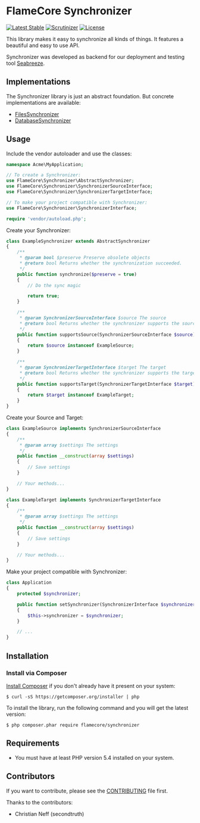 FlameCore Synchronizer
======================

[![Latest Stable](http://img.shields.io/packagist/v/flamecore/synchronizer.svg)](https://packagist.org/packages/flamecore/synchronizer)
[![Scrutinizer](http://img.shields.io/scrutinizer/g/FlameCore/Synchronizer.svg)](https://scrutinizer-ci.com/g/FlameCore/Synchronizer)
[![License](http://img.shields.io/packagist/l/flamecore/synchronizer.svg)](https://packagist.org/packages/flamecore/synchronizer)

This library makes it easy to synchronize all kinds of things. It features a beautiful and easy to use API.

Synchronizer was developed as backend for our deployment and testing tool [Seabreeze](https://github.com/FlameCore/Seabreeze).


Implementations
---------------

The Synchronizer library is just an abstract foundation. But concrete implementations are available:

* [FilesSynchronizer](https://github.com/FlameCore/FilesSynchronizer)
* [DatabaseSynchronizer](https://github.com/FlameCore/DatabaseSynchronizer)


Usage
-----

Include the vendor autoloader and use the classes:

```php
namespace Acme\MyApplication;

// To create a Synchronizer:
use FlameCore\Synchronizer\AbstractSynchronizer;
use FlameCore\Synchronizer\SynchronizerSourceInterface;
use FlameCore\Synchronizer\SynchronizerTargetInterface;

// To make your project compatible with Synchronizer:
use FlameCore\Synchronizer\SynchronizerInterface;

require 'vendor/autoload.php';
```

Create your Synchronizer:

```php
class ExampleSynchronizer extends AbstractSynchronizer
{
    /**
     * @param bool $preserve Preserve obsolete objects
     * @return bool Returns whether the synchronization succeeded.
     */
    public function synchronize($preserve = true)
    {
        // Do the sync magic

        return true;
    }

    /**
     * @param SynchronizerSourceInterface $source The source
     * @return bool Returns whether the synchronizer supports the source.
     */
    public function supportsSource(SynchronizerSourceInterface $source)
    {
        return $source instanceof ExampleSource;
    }

    /**
     * @param SynchronizerTargetInterface $target The target
     * @return bool Returns whether the synchronizer supports the target.
     */
    public function supportsTarget(SynchronizerTargetInterface $target)
    {
        return $target instanceof ExampleTarget;
    }
}
```

Create your Source and Target:

```php
class ExampleSource implements SynchronizerSourceInterface
{
    /**
     * @param array $settings The settings
     */
    public function __construct(array $settings)
    {
        // Save settings
    }

    // Your methods...
}

class ExampleTarget implements SynchronizerTargetInterface
{
    /**
     * @param array $settings The settings
     */
    public function __construct(array $settings)
    {
        // Save settings
    }

    // Your methods...
}
```

Make your project compatible with Synchronizer:

```php
class Application
{
    protected $synchronizer;

    public function setSynchronizer(SynchronizerInterface $synchronizer)
    {
        $this->synchronizer = $synchronizer;
    }

    // ...
}
```


Installation
------------

### Install via Composer

[Install Composer](https://getcomposer.org/doc/00-intro.md#installation-linux-unix-osx) if you don't already have it present on your system:

    $ curl -sS https://getcomposer.org/installer | php

To install the library, run the following command and you will get the latest version:

    $ php composer.phar require flamecore/synchronizer


Requirements
------------

* You must have at least PHP version 5.4 installed on your system.


Contributors
------------

If you want to contribute, please see the [CONTRIBUTING](CONTRIBUTING.md) file first.

Thanks to the contributors:

* Christian Neff (secondtruth)
